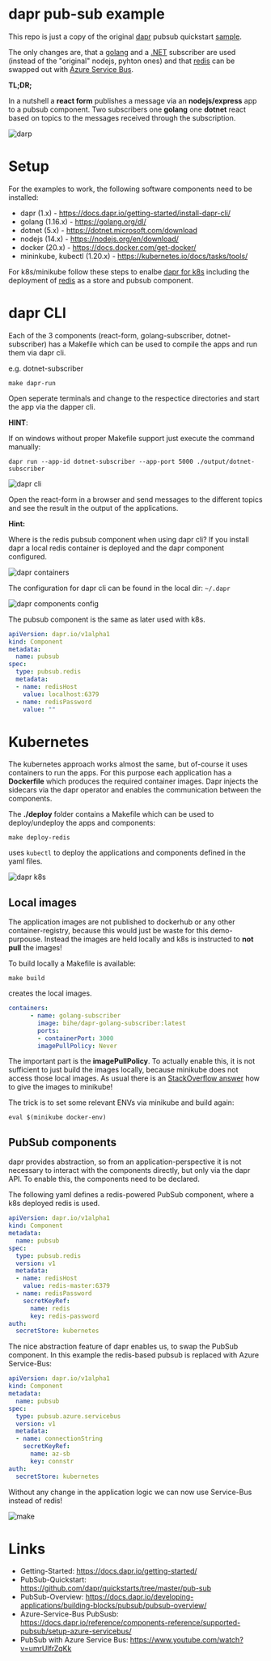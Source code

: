 # dapr pub-sub example
This repo is just a copy of the original [dapr](https://github.com/dapr/dapr) pubsub quickstart [sample](https://github.com/dapr/quickstarts/tree/master/pub-sub). 

The only changes are, that a [golang](https://golang.org/) and a [.NET](https://dotnet.microsoft.com/) subscriber are used (instead of the "original" nodejs, pyhton ones) and that [redis](https://redis.io/topics/streams-intro) can be swapped out with [Azure Service Bus](https://azure.microsoft.com/en-us/services/service-bus/).

**TL;DR;**

In a nutshell a **react form** publishes a message via an **nodejs/express** app to a pubsub component. Two subscribers one **golang** one **dotnet** react based on topics to the messages received through the subscription.

![darp](./doc/pubsub_overview.png)

# Setup
For the examples to work, the following software components need to be installed:

- dapr (1.x) - https://docs.dapr.io/getting-started/install-dapr-cli/
- golang (1.16.x) - https://golang.org/dl/
- dotnet (5.x) - https://dotnet.microsoft.com/download
- nodejs (14.x) - https://nodejs.org/en/download/
- docker (20.x) - https://docs.docker.com/get-docker/
- mininkube, kubectl (1.20.x) - https://kubernetes.io/docs/tasks/tools/

For k8s/minikube follow these steps to enalbe [dapr for k8s](https://github.com/dapr/quickstarts/tree/master/hello-kubernetes) including the deployment of [redis](https://docs.dapr.io/getting-started/configure-state-pubsub/#create-a-redis-store) as a store and pubsub component.

# dapr CLI
Each of the 3 components (react-form, golang-subscriber, dotnet-subscriber) has a Makefile which can be used to compile the apps and run them via dapr cli.

e.g. dotnet-subscriber

```
make dapr-run
```

Open seperate terminals and change to the respectice directories and start the app via the dapper cli.

**HINT**:

If on windows without proper Makefile support just execute the command manually:

```
dapr run --app-id dotnet-subscriber --app-port 5000 ./output/dotnet-subscriber
```

![dapr cli](./doc/dapr-pubsub-cli.png)

Open the react-form in a browser and send messages to the different topics and see the result in the output of the applications.

**Hint:**

Where is the redis pubsub component when using dapr cli? If you install dapr a local redis container is deployed and the dapr component configured.

![dapr containers](./doc/dapr_cli_container.png)

The configuration for dapr cli can be found in the local dir: ```~/.dapr```

![dapr components config](./doc/dapr_components_config_cli.png)

The pubsub component is the same as later used with k8s.

```yaml
apiVersion: dapr.io/v1alpha1
kind: Component
metadata:
  name: pubsub
spec:
  type: pubsub.redis
  metadata:
  - name: redisHost
    value: localhost:6379
  - name: redisPassword
    value: ""

```

# Kubernetes
The kubernetes approach works almost the same, but of-course it uses containers to run the apps. For this purpose each application has a **Dockerfile** which produces the required container images. Dapr injects the sidecars via the dapr operator and enables the communication between the components.

The **./deploy** folder contains a Makefile which can be used to deploy/undeploy the apps and components:

```
make deploy-redis
```

uses ```kubectl``` to deploy the applications and components defined in the yaml files. 

![dapr k8s](./doc/dapr-pubsub-k8s-redis.png)

## Local images
The application images are not published to dockerhub or any other container-registry, because this would just be waste for this demo-purpouse. Instead the images are held locally and k8s is instructed to **not pull** the images!

To build locally a Makefile is available:

```
make build
```
creates the local images.


```yaml
containers:
      - name: golang-subscriber
        image: bihe/dapr-golang-subscriber:latest
        ports:
        - containerPort: 3000
        imagePullPolicy: Never
```

The important part is the **imagePullPolicy**. To actually enable this, it is not sufficient to just build the images locally, because minikube does not access those local images. As usual there is an [StackOverflow answer](https://stackoverflow.com/questions/56392041/getting-errimageneverpull-in-pods) how to give the images to minikube!

The trick is to set some relevant ENVs via minikube and build again:

```
eval $(minikube docker-env)
```

## PubSub components
dapr provides abstraction, so from an application-perspective it is not necessary to interact with the components directly, but only via the dapr API. To enable this, the components need to be declared.

The following yaml defines a redis-powered PubSub component, where a k8s deployed redis is used.

```yaml
apiVersion: dapr.io/v1alpha1
kind: Component
metadata:
  name: pubsub
spec:
  type: pubsub.redis
  version: v1
  metadata:
  - name: redisHost
    value: redis-master:6379
  - name: redisPassword
    secretKeyRef:
      name: redis
      key: redis-password
auth:
  secretStore: kubernetes
```

The nice abstraction feature of dapr enables us, to swap the PubSub component. In this example the redis-based pubsub is replaced with Azure Service-Bus:

```yaml
apiVersion: dapr.io/v1alpha1
kind: Component
metadata:
  name: pubsub
spec:
  type: pubsub.azure.servicebus
  version: v1
  metadata:
  - name: connectionString
    secretKeyRef:
      name: az-sb
      key: connstr
auth:
  secretStore: kubernetes
```

Without any change in the application logic we can now use Service-Bus instead of redis!

![make](./doc/dapr-pubsub-k8s-az-sb.png)

# Links

- Getting-Started: https://docs.dapr.io/getting-started/
- PubSub-Quickstart: https://github.com/dapr/quickstarts/tree/master/pub-sub
- PubSub-Overview: https://docs.dapr.io/developing-applications/building-blocks/pubsub/pubsub-overview/
- Azure-Service-Bus PubSusb: https://docs.dapr.io/reference/components-reference/supported-pubsub/setup-azure-servicebus/
- PubSub with Azure Service Bus: https://www.youtube.com/watch?v=umrUlfrZqKk
